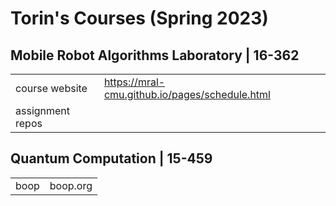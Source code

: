 # Torin's Courses (Spring 2023)

##  Mobile Robot Algorithms Laboratory | 16-362
|  |  |
|--|--|
| course website | https://mral-cmu.github.io/pages/schedule.html |
| assignment repos |  |

##  Quantum Computation | 15-459
|  |  |
|--|--|
| boop | boop.org |





<!--stackedit_data:
eyJoaXN0b3J5IjpbLTU0MTg5MjY5MSwxNTM0ODAzMDAzLDI4Mz
cwOTgzNCwtMTc1MjI5MTA5OCwtMTIyMTY1ODA1MCwtMTcxMzQ1
NDE3NywxNzI4ODI2NTQ1LC0xMzgyNjM3MzQ1LDE0MTI0ODk0Nj
YsLTY1NjgyMTA0LC02Nzc2ODA5MjIsLTE3MDUzMDQyMDVdfQ==

-->